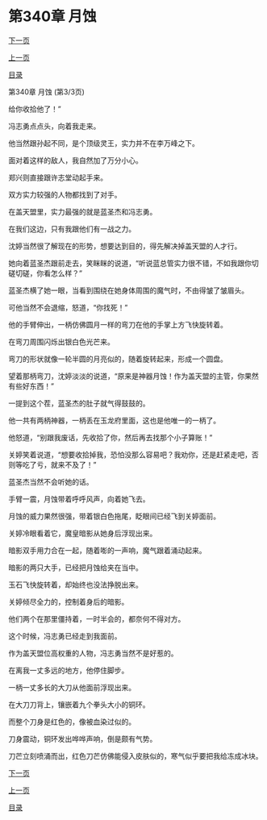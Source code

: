 <h1>第340章   月蚀</h1>
            <div><p><a href="./1020_%E7%AC%AC341%E7%AB%A0_%E9%AD%94%E5%B0%8A.md">下一页</a></p><p><a href="./1018_%E7%AC%AC340%E7%AB%A0_%E6%9C%88%E8%9A%80.md">上一页</a></p><p><a href="../">目录</a></p></div>
            <div><p>第340章   月蚀 (第3/3页)</p><p>给你收拾他了！”</p><p>冯志勇点点头，向着我走来。</p><p>他当然跟孙起不同，是个顶级灵王，实力并不在李万峰之下。</p><p>面对着这样的敌人，我自然加了万分小心。</p><p>郑兴则直接跟许志堂动起手来。</p><p>双方实力较强的人物都找到了对手。</p><p>在盖天盟里，实力最强的就是蓝圣杰和冯志勇。</p><p>在我们这边，只有我跟他们有一战之力。</p><p>沈婷当然很了解现在的形势，想要达到目的，得先解决掉盖天盟的人才行。</p><p>她向着蓝圣杰跟前走去，笑眯眯的说道，“听说蓝总管实力很不错，不如我跟你切磋切磋，你看怎么样？”</p><p>蓝圣杰横了她一眼，当看到围绕在她身体周围的魔气时，不由得皱了皱眉头。</p><p>可他当然不会退缩，怒道，“你找死！”</p><p>他的手臂伸出，一柄仿佛圆月一样的弯刀在他的手掌上方飞快旋转着。</p><p>在弯刀周围闪烁出银白色光芒来。</p><p>弯刀的形状就像一轮半圆的月亮似的，随着旋转起来，形成一个圆盘。</p><p>望着那柄弯刀，沈婷淡淡的说道，“原来是神器月蚀！作为盖天盟的主管，你果然有些好东西！”</p><p>一提到这个茬，蓝圣杰的肚子就气得鼓鼓的。</p><p>他一共有两柄神器，一柄丢在玉龙府里面，这也是他唯一的一柄了。</p><p>他怒道，“别跟我废话，先收拾了你，然后再去找那个小子算账！”</p><p>关婷笑着说道，“想要收拾掉我，恐怕没那么容易吧？我劝你，还是赶紧走吧，否则等吃了亏，就来不及了！”</p><p>蓝圣杰当然不会听她的话。</p><p>手臂一震，月蚀带着呼呼风声，向着她飞去。</p><p>月蚀的威力果然很强，带着银白色拖尾，眨眼间已经飞到关婷面前。</p><p>关婷冷眼看着它，魔皇暗影从她身后浮现出来。</p><p>暗影双手用力合在一起，随着嘭的一声响，魔气跟着涌动起来。</p><p>暗影的两只大手，已经把月蚀给夹在当中。</p><p>玉石飞快旋转着，却始终也没法挣脱出来。</p><p>关婷倾尽全力的，控制着身后的暗影。</p><p>他们两个在那里僵持着，一时半会的，都奈何不得对方。</p><p>这个时候，冯志勇已经走到我面前。</p><p>作为盖天盟位高权重的人物，冯志勇当然不是好惹的。</p><p>在离我一丈多远的地方，他停住脚步。</p><p>一柄一丈多长的大刀从他面前浮现出来。</p><p>在大刀刀背上，镶嵌着九个拳头大小的铜环。</p><p>而整个刀身是红色的，像被血染过似的。</p><p>刀身震动，铜环发出哗哗声响，倒是颇有气势。</p><p>刀芒立刻喷涌而出，红色刀芒仿佛能侵入皮肤似的，寒气似乎要把我给冻成冰块。</p></div>
            <div><p><a href="./1020_%E7%AC%AC341%E7%AB%A0_%E9%AD%94%E5%B0%8A.md">下一页</a></p><p><a href="./1018_%E7%AC%AC340%E7%AB%A0_%E6%9C%88%E8%9A%80.md">上一页</a></p><p><a href="../">目录</a></p></div>